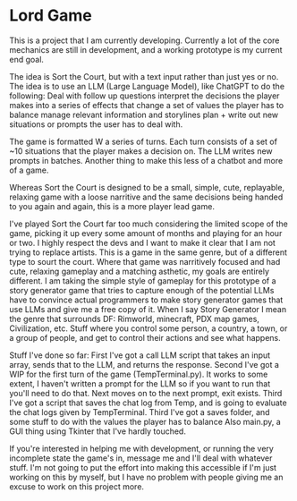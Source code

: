 # Lord Game

This is a project that I am currently developing. Currently a lot of the core mechanics are still in development, and a working prototype is my current end goal. 

The idea is Sort the Court, but with a text input rather than just yes or no. The idea is to use an LLM (Large Language Model), like ChatGPT to do the following: 
Deal with follow up questions
interpret the decisions the player makes into a series of effects that change a set of values the player has to balance
manage relevant information and storylines
plan + write out new situations or prompts the user has to deal with.

The game is formatted W a series of turns. Each turn consists of a set of ~10 situations that the player makes a decision on. The LLM writes new prompts in batches. Another thing to make this less of a chatbot and more of a game.

Whereas Sort the Court is designed to be a small, simple, cute, replayable, relaxing game with a loose narritive and the same decisions being handed to you again and again, this is a more player lead game. 

I've played Sort the Court far too much considering the limited scope of the game, picking it up every some amount of months and playing for an hour or two. I highly respect the devs and I want to make it clear that I am not trying to replace artists. This is a game in the same genre, but of a different type to sourt the court. Where that game was narritively focused and had cute, relaxing gameplay and a matching asthetic, my goals are entirely different. I am taking the simple style of gameplay for this prototype of a story generator game that tries to capture enough of the potential LLMs have to convince actual programmers to make story generator games that use LLMs and give me a free copy of it. When I say Story Generator I mean the genre that surrounds DF: Rimworld, minecraft, PDX map games, Civilization, etc. Stuff where you control some person, a country, a town, or a group of people, and get to control their actions and see what happens. 

Stuff I've done so far:
First I've got a call LLM script that takes an input array, sends that to the LLM, and returns the response.
Second I've got a WIP for the first turn of the game (TempTerminal.py). It works to some extent, I haven't written a prompt for the LLM so if you want to run that you'll need to do that. Next moves on to the next prompt, exit exists.
Third I've got a script that saves the chat log from Temp, and is going to evaluate the chat logs given by TempTerminal.
Third I've got a saves folder, and some stuff to do with the values the player has to balance
Also main.py, a GUI thing using Tkinter that I've hardly touched.


If you're interested in helping me with development, or running the very incomplete state the game's in, message me and I'll deal with whatever stuff. I'm not going to put the effort into making this accessible if I'm just working on this by myself, but I have no problem with people giving me an excuse to work on this project more.